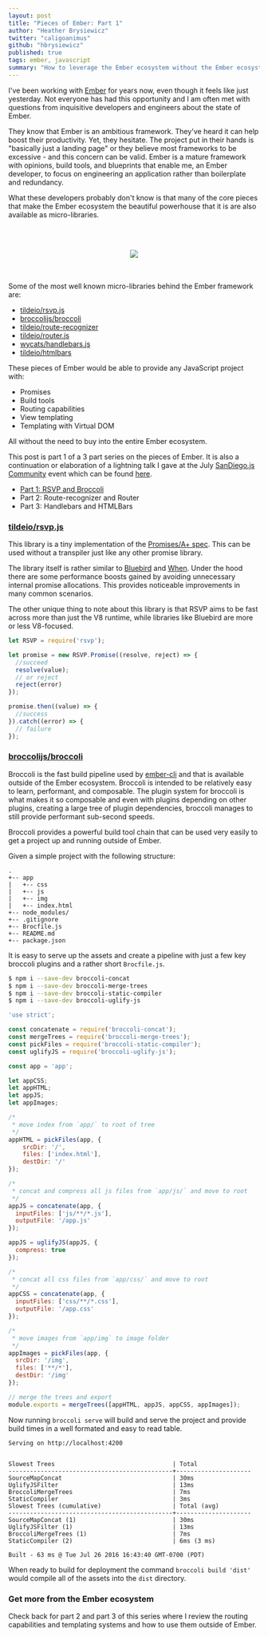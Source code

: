 ```yaml
---
layout: post
title: "Pieces of Ember: Part 1"
author: "Heather Brysiewicz"
twitter: "caligoanimus"
github: "hbrysiewicz"
published: true
tags: ember, javascript
summary: "How to leverage the Ember ecosystem without the Ember ecosystem"
---
```


I've been working with [Ember][ember] for years now, even though it feels like just yesterday. Not everyone has had this opportunity and I am often met with questions from inquisitive developers and engineers about the state of Ember.

They know that Ember is an ambitious framework. They've heard it can help boost their productivity. Yet, they hesitate. The project put in their hands is "basically just a landing page" or they believe most frameworks to be excessive - and this concern can be valid. Ember is a mature framework with opinions, build tools, and blueprints that enable me, an Ember developer, to focus on engineering an application rather than boilerplate and redundancy.

What these developers probably don't know is that many of the core pieces that make the Ember ecosystem the beautiful powerhouse that it is are also available as micro-libraries.

<br><br>
<div style="text-align:center;">
  <img src="https://i.imgur.com/PfqFoEW.png">
</div>
<br><br>

Some of the most well known micro-libraries behind the Ember framework are:

* [tildeio/rsvp.js][rsvp]
* [broccolijs/broccoli][broccoli]
* [tildeio/route-recognizer][route-recognizer]
* [tildeio/router.js][router]
* [wycats/handlebars.js][handlebars]
* [tildeio/htmlbars][htmlbars]

These pieces of Ember would be able to provide any JavaScript project with:

* Promises
* Build tools
* Routing capabilities
* View templating
* Templating with Virtual DOM

All without the need to buy into the entire Ember ecosystem.

This post is part 1 of a 3 part series on the pieces of Ember. It is also a continuation or elaboration of a lightning talk I gave at the July [SanDiego.js Community][sandiegojs] event which can be found [here][sdjs-talk].

* [Part 1: RSVP and Broccoli][part1]
* Part 2: Route-recognizer and Router
* Part 3: Handlebars and HTMLBars

### [tildeio/rsvp.js][rsvp]

This library is a tiny implementation of the [Promises/A+ spec][promises]. This can be used without a transpiler just like any other promise library.

The library itself is rather similar to [Bluebird][bluebird] and [When][when]. Under the hood there are some performance boosts gained by avoiding unnecessary internal promise allocations. This provides noticeable improvements in many common scenarios.

The other unique thing to note about this library is that RSVP aims to be fast across more than just the V8 runtime, while libraries like Bluebird are more or less V8-focused.

```js
let RSVP = require('rsvp');

let promise = new RSVP.Promise((resolve, reject) => {
  //succeed
  resolve(value);
  // or reject
  reject(error)
});

promise.then((value) => {
  //success
}).catch((error) => {
  // failure
});

```

### [broccolijs/broccoli][broccoli]

Broccoli is the fast build pipeline used by [ember-cli][ember-cli] and that is available outside of the Ember ecosystem. Broccoli is intended to be relatively easy to learn, performant, and composable. The plugin system for broccoli is what makes it so composable and even with plugins depending on other plugins, creating a large tree of plugin dependencies, broccoli manages to still provide performant sub-second speeds.

Broccoli provides a powerful build tool chain that can be used very easily to get a project up and running outside of Ember.

Given a simple project with the following structure:

```
.
+-- app
|   +-- css
|   +-- js
|   +-- img
|   +-- index.html
+-- node_modules/
+-- .gitignore
+-- Brocfile.js
+-- README.md
+-- package.json
```

It is easy to serve up the assets and create a pipeline with just a few key broccoli plugins and a rather short `Brocfile.js`.

```bash
$ npm i --save-dev broccoli-concat
$ npm i --save-dev broccoli-merge-trees
$ npm i --save-dev broccoli-static-compiler
$ npm i --save-dev broccoli-uglify-js
```

```js
'use strict';

const concatenate = require('broccoli-concat');
const mergeTrees = require('broccoli-merge-trees');
const pickFiles = require('broccoli-static-compiler');
const uglifyJS = require('broccoli-uglify-js');

const app = 'app';

let appCSS;
let appHTML;
let appJS;
let appImages;

/*
 * move index from `app/` to root of tree
 */
appHTML = pickFiles(app, {
    srcDir: '/',
    files: ['index.html'],
    destDir: '/'
});

/*
 * concat and compress all js files from `app/js/` and move to root
 */
appJS = concatenate(app, {
  inputFiles: ['js/**/*.js'],
  outputFile: '/app.js'
});

appJS = uglifyJS(appJS, {
  compress: true
});

/*
 * concat all css files from `app/css/` and move to root
 */
appCSS = concatenate(app, {
  inputFiles: ['css/**/*.css'],
  outputFile: '/app.css'
});

/*
 * move images from `app/img` to image folder
 */
appImages = pickFiles(app, {
  srcDir: '/img',
  files: ['**/*'],
  destDir: '/img'
});

// merge the trees and export
module.exports = mergeTrees([appHTML, appJS, appCSS, appImages]);

```

Now running `broccoli serve` will build and serve the project and provide build times in a well formated and easy to read table.

```
Serving on http://localhost:4200


Slowest Trees                                 | Total
----------------------------------------------+---------------------
SourceMapConcat                               | 30ms
UglifyJSFilter                                | 13ms
BroccoliMergeTrees                            | 7ms
StaticCompiler                                | 3ms
Slowest Trees (cumulative)                    | Total (avg)
----------------------------------------------+---------------------
SourceMapConcat (1)                           | 30ms
UglifyJSFilter (1)                            | 13ms
BroccoliMergeTrees (1)                        | 7ms
StaticCompiler (2)                            | 6ms (3 ms)

Built - 63 ms @ Tue Jul 26 2016 16:43:40 GMT-0700 (PDT)
```

When ready to build for deployment the command `broccoli build 'dist'` would compile all of the assets into the `dist` directory.

### Get more from the Ember ecosystem

Check back for part 2 and part 3 of this series where I review the routing capabilities and templating systems and how to use them outside of Ember.

[ember]: //emberjs.com
[ember-cli]: https://ember-cli.com
[stefanpenner]: https://github.com/stefanpenner
[rsvp]: //github.com/tildeio/rsvp.js
[bluebird]: http://bluebirdjs.com/
[when]: https://github.com/cujojs/when
[broccoli]: //github.com/broccolijs/broccoli
[broccoli-release]: https://www.solitr.com/blog/2014/02/broccoli-first-release/
[brocolli-deps]: https://libraries.io/npm/broccoli/dependents?page=1
[router]: //github.com/tildeio/router.js
[route-recognizer]: //github.com/tildeio/route-recognizer
[handlebars]: //github.com/wycats/handlebars.js
[htmlbars]: //github.com/tildeio/htmlbars
[promises]: https://promisesaplus.com/
[sandiegojs]: //sandiegojs.org
[sdjs-talk]: https://youtu.be/wb-24NqCOT0?t=33m34s
[part1]: //dockyard.com/blog/2016/08/12/pieces-of-ember-part1

